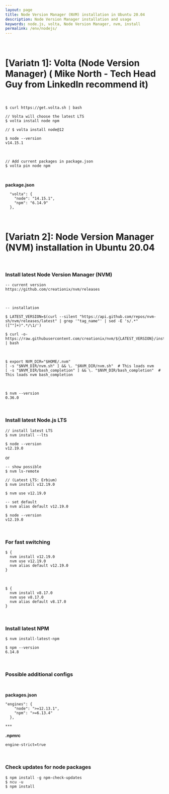 ```yaml
---
layout: page
title: Node Version Manager (NVM) installation in Ubuntu 20.04
description: Node Version Manager installation and usage
keywords: node.js, volta, Node Version Manager, nvm, install
permalink: /env/nodejs/
---
```


<br/>

# [Variatn 1]: Volta (Node Version Manager) ( Mike North - Tech Head Guy from LinkedIn recommend it)

<br/>

    $ curl https://get.volta.sh | bash

    // Volta will choose the latest LTS
    $ volta install node npm

    // $ volta install node@12

    $ node --version
    v14.15.1

<br/>

    // Add current packages in package.json
    $ volta pin node npm

<br/>

**package.json**

```
  "volta": {
    "node": "14.15.1",
    "npm": "6.14.9"
  },
```

<br/>

# [Variatn 2]: Node Version Manager (NVM) installation in Ubuntu 20.04

<br/>

### Install latest Node Version Manager (NVM)

    -- current version
    https://github.com/creationix/nvm/releases

<br/>

    -- installation

    $ LATEST_VERSION=$(curl --silent "https://api.github.com/repos/nvm-sh/nvm/releases/latest" | grep '"tag_name"' | sed -E 's/.*"([^"]+)".*/\1/')

    $ curl -o- https://raw.githubusercontent.com/creationix/nvm/${LATEST_VERSION}/install.sh | bash

<br/>

    $ export NVM_DIR="$HOME/.nvm"
    [ -s "$NVM_DIR/nvm.sh" ] && \. "$NVM_DIR/nvm.sh"  # This loads nvm
    [ -s "$NVM_DIR/bash_completion" ] && \. "$NVM_DIR/bash_completion"  # This loads nvm bash_completion

<br/>

    $ nvm --version
    0.36.0

<br/>

### Install latest Node.js LTS

    // install latest LTS
    $ nvm install --lts

    $ node --version
    v12.19.0

or

    -- show possible
    $ nvm ls-remote

    // (Latest LTS: Erbium)
    $ nvm install v12.19.0

    $ nvm use v12.19.0

    -- set default
    $ nvm alias default v12.19.0

    $ node --version
    v12.19.0

<br/>

### For fast switching

    $ {
      nvm install v12.19.0
      nvm use v12.19.0
      nvm alias default v12.19.0
    }

<br/>

    $ {
      nvm install v8.17.0
      nvm use v8.17.0
      nvm alias default v8.17.0
    }

<br/>

### Install latest NPM

    $ nvm install-latest-npm

    $ npm --version
    6.14.8

<br/>

### Possible additional configs

<br/>

**packages.json**

```
"engines": {
    "node": ">=12.13.1",
    "npm": ">=6.13.4"
  },

***
```

**.npmrc**

```
engine-strict=true
```

<br/>

### Check updates for node packages

    $ npm install -g npm-check-updates
    $ ncu -u
    $ npm install
